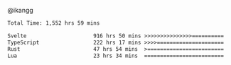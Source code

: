 @ikangg
<!--START_SECTION:waka-->

```txt
Total Time: 1,552 hrs 59 mins

Svelte                     916 hrs 50 mins >>>>>>>>>>>>>>>==========   58.18 %
TypeScript                 222 hrs 17 mins >>>>=====================   14.11 %
Rust                       47 hrs 54 mins  >========================   03.04 %
Lua                        23 hrs 34 mins  =========================   01.50 %
```

<!--END_SECTION:waka-->
